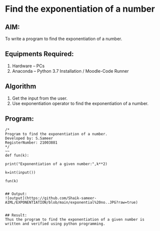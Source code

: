# Find the exponentiation of a number

## AIM:
To write a program to find the exponentiation of a number.

## Equipments Required:
1. Hardware – PCs
2. Anaconda – Python 3.7 Installation / Moodle-Code Runner

## Algorithm
1. Get the input from the user.
2. Use exponentiation operator to find the exponentiation of a number.

## Program:
```
/*
Program to find the exponentiation of a number.
Developed by: S.Sameer
RegisterNumber: 21003881
*/
~~
def fun(k):
   
print("Exponentiation of a given number:",k**2)

k=int(input())

fun(k)


## Output:
![output](https://github.com/Shaik-sameer-AIML/EXPONENTIATION/blob/main/exponential%20no..JPG?raw=true)


## Result:
Thus the program to find the exponentiation of a given number is written and verified using python programming.

